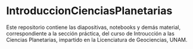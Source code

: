 # IntroduccionCienciasPlanetarias
Este repositorio contiene las diapositivas, notebooks y demás material, correspondiente a la sección práctica, del curso de Introucción a las Ciencias Planetarias, impartido en la Licenciatura de Geociencias, UNAM.
